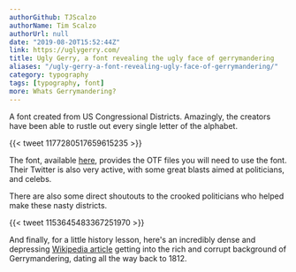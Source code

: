 ```yaml
---
authorGithub: TJScalzo
authorName: Tim Scalzo
authorUrl: null
date: "2019-08-20T15:52:44Z"
link: https://uglygerry.com/
title: Ugly Gerry, a font revealing the ugly face of gerrymandering
aliases: "/ugly-gerry-a-font-revealing-ugly-face-of-gerrymandering/"
category: typography
tags: [typography, font]
more: Whats Gerrymandering?
---
```


A font created from US Congressional Districts. Amazingly, the creators have been able to rustle out every single letter of the alphabet.

{{< tweet 1177280517659615235 >}}

The font, available [here](https://uglygerry.com/), provides the OTF files you will need to use the font. Their Twitter is also very active, with some great blasts aimed at politicians, and celebs.

<!--more-->

There are also some direct shoutouts to the crooked politicians who helped make these nasty districts.

{{< tweet 1153645483367251970 >}}

And finally, for a little history lesson, here's an incredibly dense and depressing [Wikipedia article](https://en.wikipedia.org/wiki/Gerrymandering) getting into the rich and corrupt background of Gerrymandering, dating all the way back to 1812.
